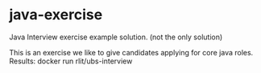 # java-exercise
Java Interview exercise example solution. (not the only solution)

This is an exercise we like to give candidates applying for core java roles.
Results: docker run rlit/ubs-interview
